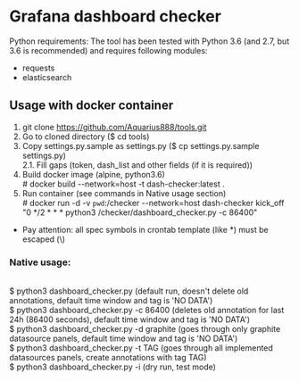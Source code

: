 # Grafana dashboard checker
Python requirements:
The tool has been tested with Python 3.6 (and 2.7, but 3.6 is recommended) and requires following modules:
- requests
- elasticsearch

## Usage with docker container
1. git clone https://github.com/Aquarius888/tools.git
2. Go to cloned directory ($ cd tools)
3. Copy settings.py.sample as settings.py ($ cp settings.py.sample settings.py)
<br/>2.1. Fill gaps (token, dash_list and other fields (if it is required))
4. Build docker image (alpine, python3.6)
<br/>\# docker build --network=host -t dash-checker:latest .
5. Run container (see commands in Native usage section)
<br/>\#  docker run -d -v `pwd`:/checker --network=host dash-checker kick_off "0 \*/2 \* \* \* python3 /checker/dashboard_checker.py -c 86400"
- Pay attention: all spec symbols in crontab template (like *) must be escaped (\\)


### Native usage:
<br/> $ python3 dashboard_checker.py (default run, doesn't delete old annotations, default time window and tag is 'NO DATA')
<br/> $ python3 dashboard_checker.py -c 86400 (deletes old annotation for last 24h (86400 seconds), default time window and tag is 'NO DATA')
<br/> $ python3 dashboard_checker.py -d graphite (goes through only graphite datasource panels, default time window and tag is 'NO DATA')
<br/> $ python3 dashboard_checker.py -t TAG (goes through all implemented datasources panels, create annotations with tag TAG)
<br/> $ python3 dashboard_checker.py -i (dry run, test mode)